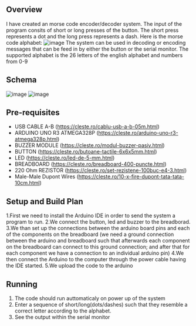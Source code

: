 ## Overview
I have created an morse code encoder/decoder system. The input of the program consits of short or long presses of the button. The short press represents a dot and the long press represents a dash. Here is the morse code alphabet: 
![image](https://github.com/ciprianturcu/University-Projects/assets/102388372/be88e313-2f57-4619-8851-de08694027ba)
The system can be used in decoding or encoding messages that can be feed in by either the button or the serial monitor. The supported alphabet is the 26 letters of the english alphabet and numbers from 0-9
## Schema

![image](https://github.com/ciprianturcu/University-Projects/assets/102388372/5e1e26b2-7848-4e33-a32f-fd3011c24786)
![image](https://github.com/ciprianturcu/University-Projects/assets/102388372/56f0fb6c-86a9-4ed0-8b6d-b8eb8b5c9c90)


## Pre-requisites

- USB CABLE A-B (https://cleste.ro/cablu-usb-a-b-05m.html)
- ARDUINO UNO R3 ATMEGA328P (https://cleste.ro/arduino-uno-r3-atmega328p.html)
- BUZZER MODULE (https://cleste.ro/modul-buzzer-pasiv.html)
- BUTTON (https://cleste.ro/butoane-tactile-6x6x5mm.html)
- LED (https://cleste.ro/led-de-5-mm.html)
- BREADBOARD (https://cleste.ro/breadboard-400-puncte.html)
- 220 Ohm REZISTOR (https://cleste.ro/set-rezistene-100buc-e4-3.html)
- Male-Male Dupont Wires (https://cleste.ro/10-x-fire-dupont-tata-tata-10cm.html)

## Setup and Build Plan
1.First we need to install the Arduino IDE in order to send the system a program to run.
2.We connect the button, led and buzzer to the breadborad.
3.We than set up the connections between the arduino board pins and each of the components on the breadboard (we need a ground connection between the arduino and breadboard such that afterwards each component on the breadboard can connect to this ground connection; and after that for each component we have a connection to an individual arduino pin)
4.We then connect the Arduino to the computer through the power cable having the IDE started.
5.We upload the code to the arduino
  
## Running
1. The code should run auttomaticaly on power up of the system
2. Enter a sequence of short/long(dots/dashes) such that they resemble a correct letter according to the alphabet.
3. See the output within the serial monitor
